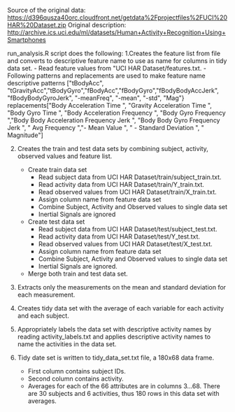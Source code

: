 
Source of the original data: https://d396qusza40orc.cloudfront.net/getdata%2Fprojectfiles%2FUCI%20HAR%20Dataset.zip 
Original description: http://archive.ics.uci.edu/ml/datasets/Human+Activity+Recognition+Using+Smartphones

run_analysis.R script does the following: 
1.Creates the feature list from file and converts to descriptive feature name to use as name for columns in tidy data set.
    - Read feature values from "UCI HAR Dataset/features.txt. 
    - Following patterns and replacements are used to make feature name descriptive
		patterns ["tBodyAcc", "tGravityAcc","tBodyGyro","fBodyAcc","fBodyGyro","fBodyBodyAccJerk", 
					  "fBodyBodyGyroJerk", "-meanFreq", "-mean", "-std", "Mag"}
		replacements["Body Acceleration Time ", "Gravity Acceleration Time ", "Body Gyro Time ",
						  "Body Acceleration Frequency ", "Body Gyro Frequency ","Body Body Acceleration Frequency Jerk ",
						  "Body Body Gyro Frequency Jerk ", " Avg Frequency ","- Mean Value ", " - Standard Deviation ",
						  " Magnitude"]
    
2. Creates the train and test data sets by combining subject, activity, observed values and feature list.
	- Create train data set 
		- Read subject data from UCI HAR Dataset/train/subject_train.txt.		
		- Read activity data from UCI HAR Dataset/train/Y_train.txt.		
		- Read observed values from UCI HAR Dataset/train/X_train.txt. 
		- Assign column name from feature data set
		- Combine Subject, Activity and Observed values to single data set
		- Inertial Signals are ignored
	- Create test data  set
		- Read subject data from UCI HAR Dataset/test/subject_test.txt.		
		- Read activity data from UCI HAR Dataset/test/Y_test.txt.		
		- Read observed values from UCI HAR Dataset/test/X_test.txt. 
		- Assign column name from feature data set
		- Combine Subject, Activity and Observed values to single data set
		- Inertial Signals are ignored.
	- Merge both train and test data set.

3. Extracts only the measurements on the mean and standard deviation for each measurement. 
4. Creates tidy data set with the average of each variable for each activity and each subject. 
5. Appropriately labels the data set with descriptive activity names by reading activity_labels.txt and applies descriptive activity names to name the activities in the data set.
6. Tidy date set is written to tidy_data_set.txt file, a 180x68 data frame. 
	- First column contains subject IDs.
    - Second column contains activity.
    - Averages for each of the 66 attributes are in columns 3...68. 
	There are 30 subjects and 6 activities, thus 180 rows in this data set with averages.


